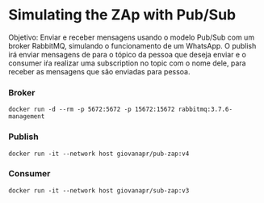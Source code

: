# Simulating the ZAp with Pub/Sub

Objetivo: Enviar e receber mensagens usando o modelo Pub/Sub com um broker RabbitMQ, simulando o funcionamento de um WhatsApp. O publish irá enviar mensagens de para o tópico da pessoa que deseja enviar e o consumer iŕa realizar uma subscription no topic com o nome dele, para receber as mensagens que são enviadas para pessoa.

### Broker

```
docker run -d --rm -p 5672:5672 -p 15672:15672 rabbitmq:3.7.6-management
```

### Publish

```
docker run -it --network host giovanapr/pub-zap:v4
```

### Consumer

```
docker run -it --network host giovanapr/sub-zap:v3
```

